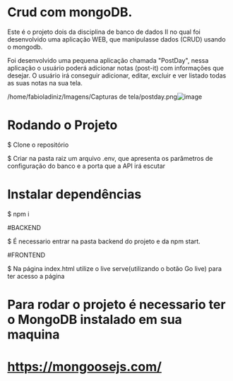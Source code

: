 # Crud com mongoDB.

Este é o projeto dois da disciplina de banco de dados II no qual foi desenvolvido uma aplicação WEB, que manipulasse dados (CRUD) usando o mongodb. 

Foi desenvolvido uma pequena aplicação chamada "PostDay", nessa aplicação o usuário poderá adicionar notas (post-it) com informações que desejar. O usuário irá conseguir adicionar, editar, excluir e ver listado todas as suas notas na sua tela.

/home/fabioladiniz/Imagens/Capturas de tela/postday.png![image](https://user-images.githubusercontent.com/20650067/183726546-a8d66ddc-fb34-449a-982c-a29d1217c9f0.png)



# Rodando o Projeto
$ Clone o  repositório

$ Criar na pasta raiz um arquivo .env, que apresenta os parâmetros de configuração do banco e a porta que a API irá escutar

# Instalar dependências
$ npm i 

#BACKEND

$ É necessario entrar na pasta backend do projeto e da npm start.

#FRONTEND

$ Na página index.html utilize o live serve(utilizando o botão Go live) para ter acesso a página 

# Para rodar o projeto é necessario ter o MongoDB instalado em sua maquina 
# https://mongoosejs.com/



